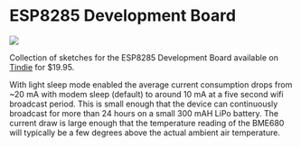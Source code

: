 # ESP8285 Development Board

![](https://cloud.githubusercontent.com/assets/6698410/15276970/f2a2b7dc-1aab-11e6-8792-f13fdc6391be.jpg)

Collection of sketches for the ESP8285 Development Board available on [Tindie](https://www.tindie.com/products/onehorse/esp8285-development-board/) for $19.95.

With light sleep mode enabled the average current consumption drops from ~20 mA with modem sleep (default) to around 10 mA at a five second wifi broadcast period. This is small enough that the device can continuously broadcast for more than 24 hours on a small 300 mAH LiPo battery. The current draw is large enough that the temperature reading of the BME680 will typically be a few degrees above the actual ambient air temperature.

